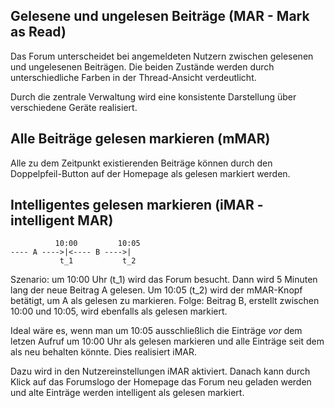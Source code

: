 ## Gelesene und ungelesen Beiträge (MAR - Mark as Read)

Das Forum unterscheidet bei angemeldeten Nutzern zwischen gelesenen und ungelesenen Beiträgen. Die beiden Zustände werden durch unterschiedliche Farben in der Thread-Ansicht verdeutlicht.

Durch die zentrale Verwaltung wird eine konsistente Darstellung über verschiedene Geräte realisiert.

## Alle Beiträge gelesen markieren (mMAR)

Alle zu dem Zeitpunkt existierenden Beiträge können durch den Doppelpfeil-Button auf der Homepage als gelesen markiert werden.

## Intelligentes gelesen markieren (iMAR - intelligent MAR)

	          10:00         10:05
	---- A ---->|<---- B ---->|
	           t_1           t_2	          

Szenario: um 10:00 Uhr (t_1) wird das Forum besucht. Dann wird 5 Minuten lang der neue Beitrag A gelesen. Um 10:05 (t_2) wird der mMAR-Knopf betätigt, um A als gelesen zu markieren. Folge: Beitrag B, erstellt zwischen 10:00 und 10:05, wird ebenfalls als gelesen markiert.

Ideal wäre es, wenn man um 10:05 ausschließlich die Einträge *vor* dem letzen Aufruf um 10:00 Uhr als gelesen markieren und alle Einträge seit dem als neu behalten könnte. Dies realisiert iMAR.

Dazu wird in den Nutzereinstellungen iMAR aktiviert. Danach kann durch Klick auf das Forumslogo der Homepage das Forum neu geladen werden und alte Einträge werden intelligent als gelesen markiert.

